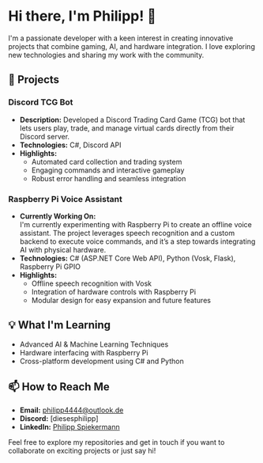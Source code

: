 # Hi there, I'm Philipp! 👋

I'm a passionate developer with a keen interest in creating innovative projects that combine gaming, AI, and hardware integration. I love exploring new technologies and sharing my work with the community.

## 🚀 Projects

### Discord TCG Bot
- **Description:** Developed a Discord Trading Card Game (TCG) bot that lets users play, trade, and manage virtual cards directly from their Discord server.
- **Technologies:** C#, Discord API
- **Highlights:**  
  - Automated card collection and trading system  
  - Engaging commands and interactive gameplay  
  - Robust error handling and seamless integration

### Raspberry Pi Voice Assistant
- **Currently Working On:**  
  I'm currently experimenting with Raspberry Pi to create an offline voice assistant. The project leverages speech recognition and a custom backend to execute voice commands, and it’s a step towards integrating AI with physical hardware.
- **Technologies:** C# (ASP.NET Core Web API), Python (Vosk, Flask), Raspberry Pi GPIO
- **Highlights:**  
  - Offline speech recognition with Vosk  
  - Integration of hardware controls with Raspberry Pi  
  - Modular design for easy expansion and future features

## 💡 What I'm Learning
- Advanced AI & Machine Learning Techniques
- Hardware interfacing with Raspberry Pi
- Cross-platform development using C# and Python

## 📫 How to Reach Me
- **Email:** [philipp4444@outlook.de](mailto:philipp4444@outlook.de)
- **Discord:** [diesesphilipp]
- **LinkedIn:** [Philipp Spiekermann](https://www.linkedin.com/in/philipp-spiekermann-a01975352)

Feel free to explore my repositories and get in touch if you want to collaborate on exciting projects or just say hi!

<!-- Badges, stats, or additional widgets can go here -->
